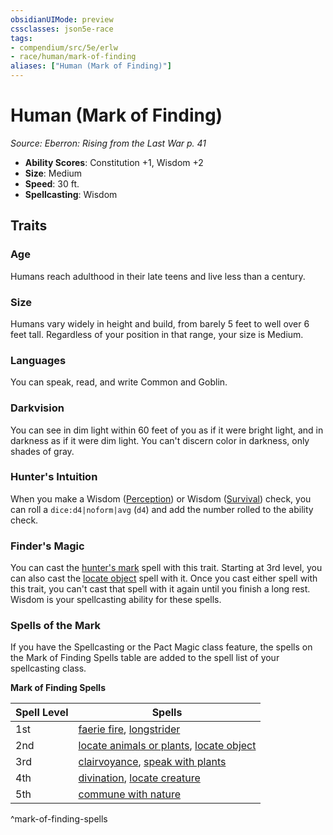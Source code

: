 ```yaml
---
obsidianUIMode: preview
cssclasses: json5e-race
tags:
- compendium/src/5e/erlw
- race/human/mark-of-finding
aliases: ["Human (Mark of Finding)"]
---
```

# Human (Mark of Finding)
*Source: Eberron: Rising from the Last War p. 41*  

- **Ability Scores**: Constitution +1, Wisdom +2
- **Size**: Medium
- **Speed**: 30 ft.
- **Spellcasting**: Wisdom

## Traits

### Age

Humans reach adulthood in their late teens and live less than a century.

### Size

Humans vary widely in height and build, from barely 5 feet to well over 6 feet tall. Regardless of your position in that range, your size is Medium.

### Languages

You can speak, read, and write Common and Goblin.

### Darkvision

You can see in dim light within 60 feet of you as if it were bright light, and in darkness as if it were dim light. You can't discern color in darkness, only shades of gray.

### Hunter's Intuition

When you make a Wisdom ([Perception](2-Mechanics/CLI/rules/skills.md#Perception)) or Wisdom ([Survival](2-Mechanics/CLI/rules/skills.md#Survival)) check, you can roll a `dice:d4|noform|avg` (`d4`) and add the number rolled to the ability check.

### Finder's Magic

You can cast the [hunter's mark](2-Mechanics/CLI/spells/hunters-mark.md) spell with this trait. Starting at 3rd level, you can also cast the [locate object](2-Mechanics/CLI/spells/locate-object.md) spell with it. Once you cast either spell with this trait, you can't cast that spell with it again until you finish a long rest. Wisdom is your spellcasting ability for these spells.

### Spells of the Mark

If you have the Spellcasting or the Pact Magic class feature, the spells on the Mark of Finding Spells table are added to the spell list of your spellcasting class.

**Mark of Finding Spells**

| Spell Level | Spells |
|-------------|--------|
| 1st | [faerie fire](2-Mechanics/CLI/spells/faerie-fire.md), [longstrider](2-Mechanics/CLI/spells/longstrider.md) |
| 2nd | [locate animals or plants](2-Mechanics/CLI/spells/locate-animals-or-plants.md), [locate object](2-Mechanics/CLI/spells/locate-object.md) |
| 3rd | [clairvoyance](2-Mechanics/CLI/spells/clairvoyance.md), [speak with plants](2-Mechanics/CLI/spells/speak-with-plants.md) |
| 4th | [divination](2-Mechanics/CLI/spells/divination.md), [locate creature](2-Mechanics/CLI/spells/locate-creature.md) |
| 5th | [commune with nature](2-Mechanics/CLI/spells/commune-with-nature.md) |
^mark-of-finding-spells